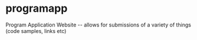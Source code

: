 programapp
==========

Program Application Website  -- allows for submissions of a variety of things (code samples, links etc)

